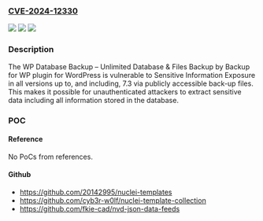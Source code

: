 ### [CVE-2024-12330](https://cve.mitre.org/cgi-bin/cvename.cgi?name=CVE-2024-12330)
![](https://img.shields.io/static/v1?label=Product&message=WP%20Database%20Backup%20%E2%80%93%20Unlimited%20Database%20%26%20Files%20Backup%20by%20Backup%20for%20WP&color=blue)
![](https://img.shields.io/static/v1?label=Version&message=*%3C%3D%207.3%20&color=brighgreen)
![](https://img.shields.io/static/v1?label=Vulnerability&message=CWE-530%20Exposure%20of%20Backup%20File%20to%20an%20Unauthorized%20Control%20Sphere&color=brighgreen)

### Description

The WP Database Backup – Unlimited Database & Files Backup by Backup for WP plugin for WordPress is vulnerable to Sensitive Information Exposure in all versions up to, and including, 7.3 via publicly accessible back-up files. This makes it possible for unauthenticated attackers to extract sensitive data including all information stored in the database.

### POC

#### Reference
No PoCs from references.

#### Github
- https://github.com/20142995/nuclei-templates
- https://github.com/cyb3r-w0lf/nuclei-template-collection
- https://github.com/fkie-cad/nvd-json-data-feeds

